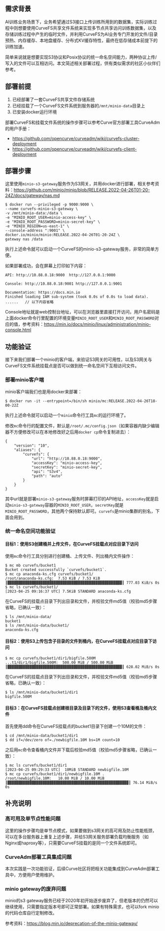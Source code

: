 ## 需求背景
AI训练业务场景下，业务希望通过S3接口上传训练所用到的数据集，实际训练过程中则想要使用CurveFS共享文件系统来实现多节点共享访问训练数据集，以及存储训练过程中产生的临时文件，并利用CurveFS为AI业务专门开发的文件/目录预热、内存缓存、本地盘缓存、分布式KV缓存特性，最终在低存储成本前提下的训练加速。

简单来说就是想要实现S3协议和Posix协议的统一命名空间能力，两种协议上传/写入的文件可以互相访问。本文简述相关部署过程，供有类似需求的社区小伙伴们参考。


## 部署前提
1. 已经部署了一套CurveFS共享文件存储系统
2. 已经挂载了一个CurveFS文件系统到服务器的`/mnt/minio-data`目录上
3. 已安装docker运行环境

部署CurveFS和挂载文件系统的操作步骤可以参考Curve官方部署工具CurveAdm的用户手册：
- https://github.com/opencurve/curveadm/wiki/curvefs-cluster-deployment
- https://github.com/opencurve/curveadm/wiki/curvefs-client-deployment

## 部署步骤
这里使用`minio-s3-gateway`服务作为S3网关，并用docker进行部署，相关参考资料：https://github.com/minio/minio/blob/RELEASE.2022-04-26T01-20-24Z/docs/gateway/nas.md

```
$ docker run --privileged -p 9000:9000 \
--name curvefs-minio-s3-gateway \
-v /mnt/minio-data:/data \
-e "MINIO_ROOT_USER=minio-access-key" \
-e "MINIO_ROOT_PASSWORD=minio-secret-key" \
-e "MINIO_REGION=us-east-1" \
--console-address ":9001" \
docker.io/minio/minio:RELEASE.2022-04-26T01-20-24Z \
gateway nas /data
```
执行上述命令就可以启动一个CurveFS的minio-s3-gateway服务，非常的简单方便。

如果部署成功，会在屏幕上打印如下内容：
```
API: http://10.88.0.18:9000  http://127.0.0.1:9000     

Console: http://10.88.0.18:9001 http://127.0.0.1:9001   

Documentation: https://docs.min.io
Finished loading IAM sub-system (took 0.0s of 0.0s to load data).
......   // 以下内容省略
```

Console地址就是web控制台地址，可以在浏览器里直接打开访问，用户名密码是上面docker命令行里配置的环境变量`MINIO_ROOT_USER`和`MINIO_ROOT_PASSWORD`对应的值，参考资料：https://min.io/docs/minio/linux/administration/minio-console.html


## 功能验证
接下来我们部署一个minio的客户端，来验证S3网关的可用性，以及S3网关与CurveFS文件系统挂载点是否可以做到统一命名空间下互相访问文件。

### 部署minio客户端
minio客户端我们也是用docker来部署：
```
$ docker run -it --entrypoint=/bin/sh minio/mc:RELEASE.2022-04-26T18-00-22Z
```
执行上述命令就可以启动一个`minio`命令行工具`mc`的运行环境了。

修改`mc`命令行的配置文件，默认是`/root/.mc/config.json`（如果容器内缺少编辑器不方便修改可以在本地修改好之后用`docker cp`命令复制进去）：
```
{
	"version": "10",
	"aliases": {
		"curvefs": {
			"url": "http://10.88.0.18:9000",
			"accessKey": "minio-access-key",
			"secretKey": "minio-secret-key",
			"api": "S3v4",
			"path": "auto"
		}
	}
}

```
其中url就是部署`minio-s3-gateway`服务时屏幕打印的API地址，`accessKey`就是启动`minio-s3-gateway`容器的`MINIO_ROOT_USER`，`secretKey`就是`MINIO_ROOT_PASSWORD`，其他两个保持默认即可。`curvefs`是minio集群的别名，下面会用到。

### 统一命名空间功能验证

#### 目标1：使用S3创建桶并上传文件，在CurveFS挂载点对应目录下访问
使用`mc`命令行工具分别进行创建桶、上传文件、列出桶内文件操作：
```
$ mc mb curvefs/bucket1
Bucket created successfully `curvefs/bucket1`.
$ mc cp anaconda-ks.cfg curvefs/bucket1/
/root/anaconda-ks.cfg:  7.53 KiB / 7.53 KiB ┃▓▓▓▓▓▓▓▓▓▓▓▓▓▓▓▓▓▓▓▓▓▓▓▓▓▓▓▓▓▓▓▓▓▓▓▓▓▓▓▓▓▓▓▓▓▓▓▓▓▓▓▓┃ 777.03 KiB/s 0s
$ mc ls curvefs/bucket1/
[2023-04-25 09:16:37 UTC] 7.5KiB STANDARD anaconda-ks.cfg
```

在CurveFS的挂载点目录下列出目录和文件，并校验文件md5值（校验md5步骤省略，已确认一致）：
```
$ ls /mnt/minio-data/
bucket1
$ ls /mnt/minio-data/bucket1/
anaconda-ks.cfg
```

#### 目标2：使用S3上传包含子目录的文件到桶内，在CurveFS挂载点对应目录下访问
```
$ mc cp curvefs/bucket1/dir1/bigfile.500M
...t1/dir1/bigfile.500M:  500.00 MiB / 500.00 MiB ┃▓▓▓▓▓▓▓▓▓▓▓▓▓▓▓▓▓▓▓▓▓▓▓▓▓▓▓▓▓▓▓▓▓▓▓▓▓▓▓▓▓▓▓▓▓▓▓▓▓▓▓▓┃ 628.02 MiB/s 0s
```

在CurveFS的挂载点目录下列出目录和文件，并校验文件md5值（校验md5步骤省略，已确认一致）：
```
$ ls /mnt/minio-data/bucket1/dir1
bigfile.500M
```

#### 目标3：在CurveFS挂载点创建根目录及目录下的文件，使用S3查看桶及桶内文件
首先使用dd命令在CurveFS挂载点的bucket1目录下创建一个10M的文件：
```
$ cd /mnt/minio-data/bucket1/dir1
$ dd if=/dev/zero of=./newbigfile.10M bs=1M count=10
```

之后用`mc`命令查看桶内文件并下载后校验md5值（校验md5步骤省略，已确认一致）：
```
$ mc ls curvefs/bucket1/dir1
[2023-04-25 09:29:33 UTC]  10MiB STANDARD newbigfile.10M
$ mc cp curvefs/bucket1/dir1/newbigfile.10M .
/root/newbigfile.10M:   10.00 MiB / 10.00 MiB ┃▓▓▓▓▓▓▓▓▓▓▓▓▓▓▓▓▓▓▓▓▓▓▓▓▓▓▓▓▓▓▓▓▓▓▓▓▓▓▓▓▓▓▓▓▓▓▓▓▓▓▓▓▓▓▓┃ 76.14 MiB/s 0s
```


## 补充说明


### 高可用及单节点性能问题
这里的操作步骤均是单节点模式，如果要做到s3网关的高可用及防止性能瓶颈，可以在多台服务器上重复上述步骤，并给S3网关服务部署负载均衡服务（如Nginx或haproxy等），只需要CurveFS挂载的是同一个文件系统即可。

### CurveAdm部署工具集成问题
本次实践是一次功能验证，后续Curve社区将把相关功能集成到CurveAdm部署工具中，方便用户使用维护。

### minio gateway的废弃问题
minio的s3 gateway服务已经于2020年初开始逐步废弃了，但老版本的仍然可以继续使用，只需要指定版本号即可正常部署。如果有特殊需求，也可以fork minio的代码仓库自行定制修改。

参考资料：https://blog.min.io/deprecation-of-the-minio-gateway/
